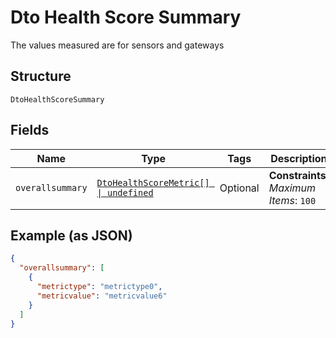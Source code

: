 
# Dto Health Score Summary

The values measured are for sensors and gateways

## Structure

`DtoHealthScoreSummary`

## Fields

| Name | Type | Tags | Description |
|  --- | --- | --- | --- |
| `overallsummary` | [`DtoHealthScoreMetric[] \| undefined`](../../doc/models/dto-health-score-metric.md) | Optional | **Constraints**: *Maximum Items*: `100` |

## Example (as JSON)

```json
{
  "overallsummary": [
    {
      "metrictype": "metrictype0",
      "metricvalue": "metricvalue6"
    }
  ]
}
```


